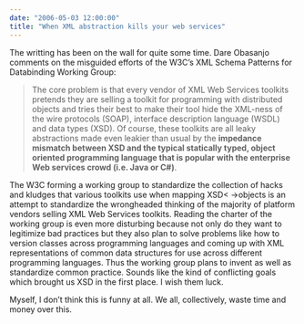 ```yaml
---
date: "2006-05-03 12:00:00"
title: "When XML abstraction kills your web services"
---
```




The writting has been on the wall for quite some time. Dare Obasanjo comments on the misguided efforts of the W3C&rsquo;s XML Schema Patterns for Databinding Working Group:

> The core problem is that every vendor of XML Web Services toolkits pretends they are selling a toolkit for programming with distributed objects and tries their best to make their tool hide the XML-ness of the wire protocols (SOAP), interface description language (WSDL) and data types (XSD). Of course, these toolkits are all leaky abstractions made even leakier than usual by the __impedance mismatch between XSD and the typical statically typed, object oriented programming language that is popular with the enterprise Web services crowd (i.e. Java or C#)__.

The W3C forming a working group to standardize the collection of hacks and kludges that various toolkits use when mapping XSD< ->objects is an attempt to standardize the wrongheaded thinking of the majority of platform vendors selling XML Web Services toolkits.
Reading the charter of the working group is even more disturbing because not only do they want to legitimize bad practices but they also plan to solve problems like how to version classes across programming languages and coming up with XML representations of common data structures for use across different programming languages. Thus the working group plans to invent as well as standardize common practice. Sounds like the kind of conflicting goals which brought us XSD in the first place. I wish them luck.


Myself, I don&rsquo;t think this is funny at all. We all, collectively, waste time and money over this.

